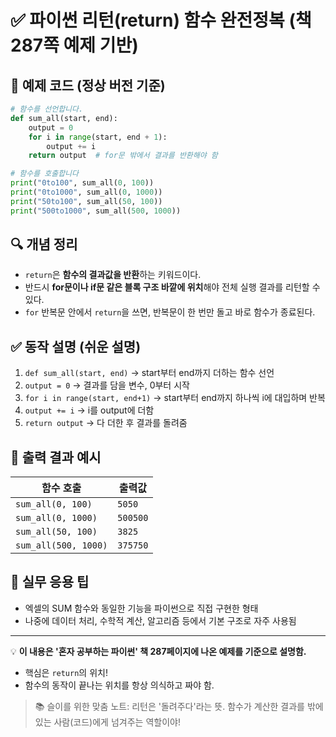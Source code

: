 # ✅ 파이썬 리턴(return) 함수 완전정복 (책 287쪽 예제 기반)

## 📘 예제 코드 (정상 버전 기준)

```python
# 함수를 선언합니다.
def sum_all(start, end):
    output = 0
    for i in range(start, end + 1):
        output += i
    return output  # for문 밖에서 결과를 반환해야 함

# 함수를 호출합니다
print("0to100", sum_all(0, 100))
print("0to1000", sum_all(0, 1000))
print("50to100", sum_all(50, 100))
print("500to1000", sum_all(500, 1000))

```

## 🔍 개념 정리

- `return`은 **함수의 결과값을 반환**하는 키워드이다.
- 반드시 **for문이나 if문 같은 블록 구조 바깥에 위치**해야 전체 실행 결과를 리턴할 수 있다.
- `for` 반복문 안에서 `return`을 쓰면, 반복문이 한 번만 돌고 바로 함수가 종료된다.

## ✅ 동작 설명 (쉬운 설명)

1. `def sum_all(start, end)` → start부터 end까지 더하는 함수 선언
2. `output = 0` → 결과를 담을 변수, 0부터 시작
3. `for i in range(start, end+1)` → start부터 end까지 하나씩 i에 대입하며 반복
4. `output += i` → i를 output에 더함
5. `return output` → 다 더한 후 결과를 돌려줌

## 📌 출력 결과 예시

| 함수 호출 | 출력값 |
| --- | --- |
| `sum_all(0, 100)` | `5050` |
| `sum_all(0, 1000)` | `500500` |
| `sum_all(50, 100)` | `3825` |
| `sum_all(500, 1000)` | `375750` |

## 🧠 실무 응용 팁

- 엑셀의 SUM 함수와 동일한 기능을 파이썬으로 직접 구현한 형태
- 나중에 데이터 처리, 수학적 계산, 알고리즘 등에서 기본 구조로 자주 사용됨

---

💡 **이 내용은 '혼자 공부하는 파이썬' 책 287페이지에 나온 예제를 기준으로 설명함.**

- 핵심은 `return`의 위치!
- 함수의 동작이 끝나는 위치를 항상 의식하고 짜야 함.

> 📚 슬이를 위한 맞춤 노트: 리턴은 '돌려주다'라는 뜻. 함수가 계산한 결과를 밖에 있는 사람(코드)에게 넘겨주는 역할이야!
>
